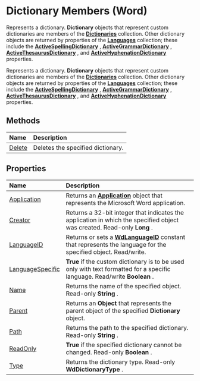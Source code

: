 
# Dictionary Members (Word)
Represents a dictionary.  **Dictionary** objects that represent custom dictionaries are members of the **[Dictionaries](41f31292-4b3e-0d7b-c857-f6b9a0662e9a.md)** collection. Other dictionary objects are returned by properties of the **[Languages](e3b1d3f3-de1b-d2fe-962f-5a589842d1b0.md)** collection; these include the **[ActiveSpellingDictionary](a549c07d-e40f-2731-40a0-4d43211cf557.md)** , **[ActiveGrammarDictionary](6cded20a-78e3-f01b-9ea8-42134ca5d7c7.md)** , **[ActiveThesaurusDictionary](2fedc56e-e694-56a7-0ce9-7ff45c6cbed1.md)** , and **[ActiveHyphenationDictionary](355462bc-c39e-2e2c-0d2e-af5d4ee8c5a7.md)** properties.

Represents a dictionary.  **Dictionary** objects that represent custom dictionaries are members of the **[Dictionaries](41f31292-4b3e-0d7b-c857-f6b9a0662e9a.md)** collection. Other dictionary objects are returned by properties of the **[Languages](e3b1d3f3-de1b-d2fe-962f-5a589842d1b0.md)** collection; these include the **[ActiveSpellingDictionary](a549c07d-e40f-2731-40a0-4d43211cf557.md)** , **[ActiveGrammarDictionary](6cded20a-78e3-f01b-9ea8-42134ca5d7c7.md)** , **[ActiveThesaurusDictionary](2fedc56e-e694-56a7-0ce9-7ff45c6cbed1.md)** , and **[ActiveHyphenationDictionary](355462bc-c39e-2e2c-0d2e-af5d4ee8c5a7.md)** properties.


## Methods



|**Name**|**Description**|
|:-----|:-----|
|[Delete](21f66079-9633-3070-1029-2732856f54a9.md)|Deletes the specified dictionary.|

## Properties



|**Name**|**Description**|
|:-----|:-----|
|[Application](5d3b8311-b84b-2348-a49b-69cda7476b47.md)|Returns an  **[Application](d1cf6f8f-4e88-bf01-93b4-90a83f79cb44.md)** object that represents the Microsoft Word application.|
|[Creator](bc739b16-50ab-254d-7620-61439ecbd7a7.md)|Returns a 32-bit integer that indicates the application in which the specified object was created. Read-only  **Long** .|
|[LanguageID](598efc88-f26d-49b2-6451-e2cbedd20ff7.md)|Returns or sets a  **[WdLanguageID](9b3ef147-95f3-0eb6-db0c-0166fe7d2da2.md)** constant that represents the language for the specified object. Read/write.|
|[LanguageSpecific](479eefb9-bd50-298b-635d-945ee7848600.md)| **True** if the custom dictionary is to be used only with text formatted for a specific language. Read/write **Boolean** .|
|[Name](fb6760bc-0132-ef10-1db4-50854caaf4b6.md)|Returns the name of the specified object. Read-only  **String** .|
|[Parent](4231857b-7cfb-21e9-d8a6-0290e4ed7944.md)|Returns an  **Object** that represents the parent object of the specified **Dictionary** object.|
|[Path](1fd2d6ac-e112-9d13-0e41-2584e6841b73.md)|Returns the path to the specified dictionary. Read-only  **String** .|
|[ReadOnly](f28d4fc8-46fa-a93d-248d-41b5515701ee.md)| **True** if the specified dictionary cannot be changed. Read-only **Boolean** .|
|[Type](50791b70-205c-dcd1-240e-d952cc6ac35a.md)|Returns the dictionary type. Read-only  **WdDictionaryType** .|
